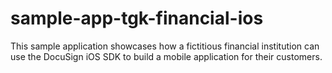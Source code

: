 # sample-app-tgk-financial-ios
This sample application showcases how a fictitious financial institution can use the DocuSign iOS SDK to build a mobile application for their customers.
